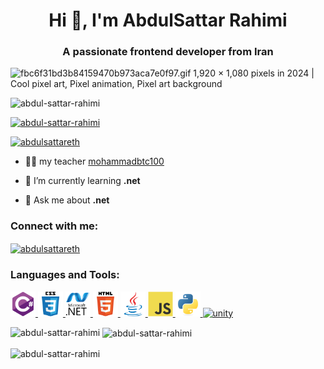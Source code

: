 <h1 align="center">Hi 👋, I'm AbdulSattar Rahimi</h1>
<h3 align="center">A passionate frontend developer from Iran</h3>

<img src="https://i.pinimg.com/originals/90/70/32/9070324cdfc07c68d60eed0c39e77573.gif" jsaction="" class="sFlh5c FyHeAf iPVvYb" style="max-width: 1920px; height: 205px; margin: 0px; width: 364px;" alt="fbc6f31bd3b84159470b973aca7e0f97.gif 1,920 × 1,080 pixels in 2024 | Cool  pixel art, Pixel animation, Pixel art background" jsname="kn3ccd">



<p align="left"> <img src="https://komarev.com/ghpvc/?username=abdul-sattar-rahimi&label=Profile%20views&color=0e75b6&style=flat" alt="abdul-sattar-rahimi" /> </p>

<p align="left"> <a href="https://github.com/ryo-ma/github-profile-trophy"><img src="https://github-profile-trophy.vercel.app/?username=abdul-sattar-rahimi" alt="abdul-sattar-rahimi" /></a> </p>

<p align="left"> <a href="https://twitter.com/abdulsattareth" target="blank"><img src="https://img.shields.io/twitter/follow/abdulsattareth?logo=twitter&style=for-the-badge" alt="abdulsattareth" /></a> </p>

- 👨‍💻 my teacher [mohammadbtc100](https://github.com/mohammadbtc100)

- 🌱 I’m currently learning **.net**

- 💬 Ask me about **.net**

<h3 align="left">Connect with me:</h3>
<p align="left">
<a href="https://twitter.com/abdulsattareth" target="blank"><img align="center" src="https://raw.githubusercontent.com/rahuldkjain/github-profile-readme-generator/master/src/images/icons/Social/twitter.svg" alt="abdulsattareth" height="30" width="40" /></a>
</p>

<h3 align="left">Languages and Tools:</h3>
<p align="left"> <a href="https://www.w3schools.com/cs/" target="_blank" rel="noreferrer"> <img src="https://raw.githubusercontent.com/devicons/devicon/master/icons/csharp/csharp-original.svg" alt="csharp" width="40" height="40"/> </a> <a href="https://www.w3schools.com/css/" target="_blank" rel="noreferrer"> <img src="https://raw.githubusercontent.com/devicons/devicon/master/icons/css3/css3-original-wordmark.svg" alt="css3" width="40" height="40"/> </a> <a href="https://dotnet.microsoft.com/" target="_blank" rel="noreferrer"> <img src="https://raw.githubusercontent.com/devicons/devicon/master/icons/dot-net/dot-net-original-wordmark.svg" alt="dotnet" width="40" height="40"/> </a> <a href="https://www.w3.org/html/" target="_blank" rel="noreferrer"> <img src="https://raw.githubusercontent.com/devicons/devicon/master/icons/html5/html5-original-wordmark.svg" alt="html5" width="40" height="40"/> </a> <a href="https://www.java.com" target="_blank" rel="noreferrer"> <img src="https://raw.githubusercontent.com/devicons/devicon/master/icons/java/java-original.svg" alt="java" width="40" height="40"/> </a> <a href="https://developer.mozilla.org/en-US/docs/Web/JavaScript" target="_blank" rel="noreferrer"> <img src="https://raw.githubusercontent.com/devicons/devicon/master/icons/javascript/javascript-original.svg" alt="javascript" width="40" height="40"/> </a> <a href="https://www.python.org" target="_blank" rel="noreferrer"> <img src="https://raw.githubusercontent.com/devicons/devicon/master/icons/python/python-original.svg" alt="python" width="40" height="40"/> </a> <a href="https://unity.com/" target="_blank" rel="noreferrer"> <img src="https://www.vectorlogo.zone/logos/unity3d/unity3d-icon.svg" alt="unity" width="40" height="40"/> </a> </p>

<p><img align="left" src="https://github-readme-stats.vercel.app/api/top-langs?username=abdul-sattar-rahimi&show_icons=true&locale=en&layout=compact" alt="abdul-sattar-rahimi" /></p>

<p>&nbsp;<img align="center" src="https://github-readme-stats.vercel.app/api?username=abdul-sattar-rahimi&show_icons=true&locale=en" alt="abdul-sattar-rahimi" /></p>

<p><img align="center" src="https://github-readme-streak-stats.herokuapp.com/?user=abdul-sattar-rahimi&" alt="abdul-sattar-rahimi" /></p>
